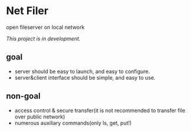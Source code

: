 # Net Filer

open fileserver on local network

*This project is in development.*

## goal

- server should be easy to launch, and easy to configure.
- server&client interface should be simple, and easy to use.

## non-goal

- access control & secure transfer(it is not recommended to transfer file over public network)
- numerous auxiliary commands(only ls, get, put!)
